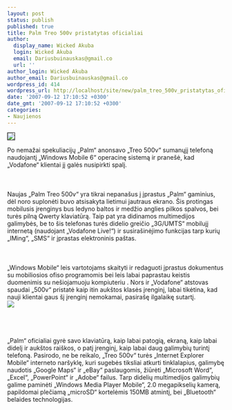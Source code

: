 ```yaml
---
layout: post
status: publish
published: true
title: Palm Treo 500v pristatytas oficialiai
author:
  display_name: Wicked Akuba
  login: Wicked Akuba
  email: Dariusbuinauskas@gmail.co
  url: ''
author_login: Wicked Akuba
author_email: Dariusbuinauskas@gmail.co
wordpress_id: 414
wordpress_url: http://localhost/site/new/palm_treo_500v_pristatytas_oficialiai/
date: '2007-09-12 17:10:52 +0300'
date_gmt: '2007-09-12 17:10:52 +0300'
categories:
- Naujienos
---
```

<div class="imgright"><img src=" http://www.ipix.lt/out.php/i241401_gallerypreviewperspective.jpg " border="1"></div>
<p>Po nemažai spekuliacijų „Palm“ anonsavo „Treo 500v“ sumanųjį telefoną naudojantį „Windows Mobile 6“ operacinę sistemą ir pranešė, kad „Vodafone“ klientai jį galės nusipirkti spalį.<br />
<br><br />
<br>Naujas „Palm Treo 500v“ yra tikrai nepanašus į įprastus „Palm“ gaminius, dėl noro suplonėti buvo atsisakyta lietimui jautraus ekrano. Šis protingas mobilusis įrenginys bus ledyno baltos ir medžio anglies pilkos spalvos, bei turės pilną Qwerty klaviatūrą. Taip pat yra didinamos multimedijos galimybės, be to šis telefonas turės didelio greičio „3G/UMTS“ mobilujį internetą (naudojant „Vodafone Live!“) ir susirašinėjimo funkcijas tarp kurių „IMing“, „SMS“ ir įprastas elektroninis paštas.<br />
<br><br />
<br>„Windows Mobile“ leis vartotojams skaityti ir redaguoti įprastus dokumentus su mobiliosios ofiso programomis bei leis labai paprastau keistis duomenimis su nešiojamuoju kompiuteriu . Nors ir „Vodafone“ atstovas spaudai „500v“ pristatė kaip itin aukštos klasės įrenginį, labai tikėtina, kad nauji klientai gaus šį įrenginį nemokamai, pasirašę ilgalaikę sutartį. <br><img src=" http://www.ipix.lt/out.php/i241402_treo500vwhitephncallactvhi.jpg"><br><br />
<br><br />
<br>„Palm“ oficialiai gyrė savo klaviatūrą, kaip labai patogią, ekraną, kaip labai didelį ir aukštos raiškos, o patį įrenginį, kaip labai daug galimybių turintį telefoną. Pasirodo, ne be reikalo, „Treo 500v“ turės „Internet Explorer Mobile“ interneto naršyklę, kuri sugebės tiksliai atkurti tinklalapius, galimybę naudotis „Google Maps“ ir „eBay“ paslaugomis, žiūrėti „Microsoft Word“, „Excel“, „PowerPoint“ ir „Adobe“ failus. Tarp didelių multimedijos galimybių galime paminėti „Windows Media Player Mobile“, 2.0 megapikselių kamerą, papildomai plečiamą „microSD“ kortelėmis 150MB atmintį, bei „Bluetooth“ belaides technologijas.<br />
<br></p>
